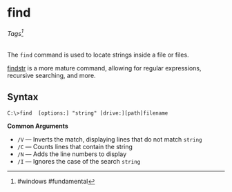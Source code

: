 # find
###### Tags[^1]

The `find` command is used to locate strings inside a file or files.

[findstr](findstr.md) is a more mature command, allowing for regular expressions, recursive searching, and more. 
## Syntax
```
C:\>find  [options:] "string" [drive:][path]filename
```

**Common Arguments**
- `/V` &mdash; Inverts the match, displaying lines that do not match `string`
- `/C` &mdash; Counts lines that contain the string
- `/N` &mdash; Adds the line numbers to display
- `/I` &mdash; Ignores the case of the search `string`

 [^1]: #windows #fundamental 

 